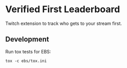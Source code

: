 # Verified First Leaderboard
Twitch extension to track who gets to your stream first.

## Development

Run tox tests for EBS:
```
tox -c ebs/tox.ini
```
